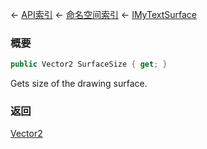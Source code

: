 ← [API索引](Api-Index) ← [命名空间索引](Namespace-Index) ← [IMyTextSurface](Sandbox.ModAPI.Ingame.IMyTextSurface)

### 概要

```csharp
public Vector2 SurfaceSize { get; }
```

Gets size of the drawing surface.

### 返回

[Vector2](VRageMath.Vector2)

